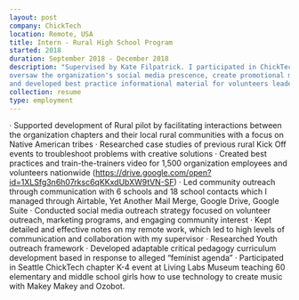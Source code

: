 ```yaml
---
layout: post
company: ChickTech
location: Remote, USA
title: Intern - Rural High School Program
started: 2018
duration: September 2018 - December 2018
description: "Supervised by Kate Filpatrick. I participated in ChickTech events,
oversaw the organization's social media prescence, create promotional materials,
and developed best practice informational material for volunteers leaders."
collection: resume
type: employment
---
```


·	Supported development of Rural pilot by facilitating interactions between the organization chapters and their local rural communities with a focus on Native American tribes
·	Researched case studies of previous rural Kick Off events to troubleshoot problems with creative solutions
·	Created best practices and train-the-trainers video for 1,500 organization employees and volunteers nationwide (https://drive.google.com/open?id=1XLSfg3n6h07rksc6qKKxdUbXW9tVN-SF)
·	Led community outreach through communication with 6 schools and 18 school contacts which I managed through Airtable, Yet Another Mail Merge, Google Drive, Google Suite
·	Conducted social media outreach strategy focused on volunteer outreach, marketing programs, and engaging community interest
·	Kept detailed and effective notes on my remote work, which led to high levels of communication and collaboration with my supervisor
·	Researched Youth outreach framework
·	Developed adaptable critical pedagogy curriculum development based in response to alleged “feminist agenda”
·	Participated in Seattle ChickTech chapter K-4 event at Living Labs Museum teaching 60 elementary and middle school girls how to use technology to create music with Makey Makey and Ozobot.
